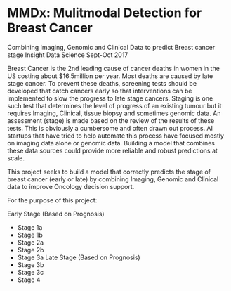 # MMDx: Mulitmodal Detection for Breast Cancer
Combining Imaging, Genomic and Clinical Data to predict Breast cancer stage
Insight Data Science Sept-Oct 2017

Breast Cancer is the 2nd leading cause of cancer deaths in women in the US costing about $16.5million per year. Most deaths are caused by late stage cancer. To prevent these deaths, screening tests should be developed that catch cancers early so that interventions can be implemented to slow the progress to late stage cancers. Staging is one such test that determines the level of progress of an existing tumour but it requires Imaging, Clinical, tissue biopsy and sometimes genomic data. An assessment (stage) is made based on the review of the results of these tests. This is obviously a cumbersome and often drawn out process. AI startups that have tried to help automate this process have focused mostly on imaging data alone or genomic data. Building a model that combines these data sources could provide more reliable and robust predictions at scale.

This project seeks to build a model that correctly predicts the stage of breast cancer (early or late) by combining Imaging, Genomic and Clinical data to improve Oncology decision support.

For the purpose of this project:

Early Stage (Based on Prognosis)
- Stage 1a
- Stage 1b
- Stage 2a
- Stage 2b
- Stage 3a
Late Stage (Based on Prognosis)
- Stage 3b
- Stage 3c
- Stage 4
